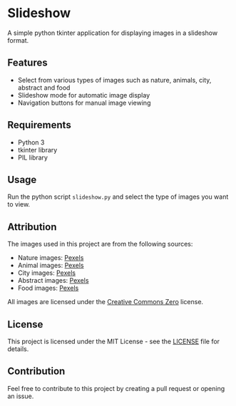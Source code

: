 Slideshow
=========

A simple python tkinter application for displaying images in a slideshow format.

Features
--------

-   Select from various types of images such as nature, animals, city, abstract and food
-   Slideshow mode for automatic image display
-   Navigation buttons for manual image viewing

Requirements
------------

-   Python 3
-   tkinter library
-   PIL library

Usage
-----

Run the python script `slideshow.py` and select the type of images you want to view.

Attribution
-----------

The images used in this project are from the following sources:

-   Nature images: [Pexels](https://www.pexels.com/)
-   Animal images: [Pexels](https://www.pexels.com/)
-   City images: [Pexels](https://www.pexels.com/)
-   Abstract images: [Pexels](https://www.pexels.com/)
-   Food images: [Pexels](https://www.pexels.com/)

All images are licensed under the [Creative Commons Zero](https://creativecommons.org/publicdomain/zero/1.0/) license.

License
-------

This project is licensed under the MIT License - see the [LICENSE](https://chat.openai.com/chat/LICENSE) file for details.

Contribution
------------

Feel free to contribute to this project by creating a pull request or opening an issue.